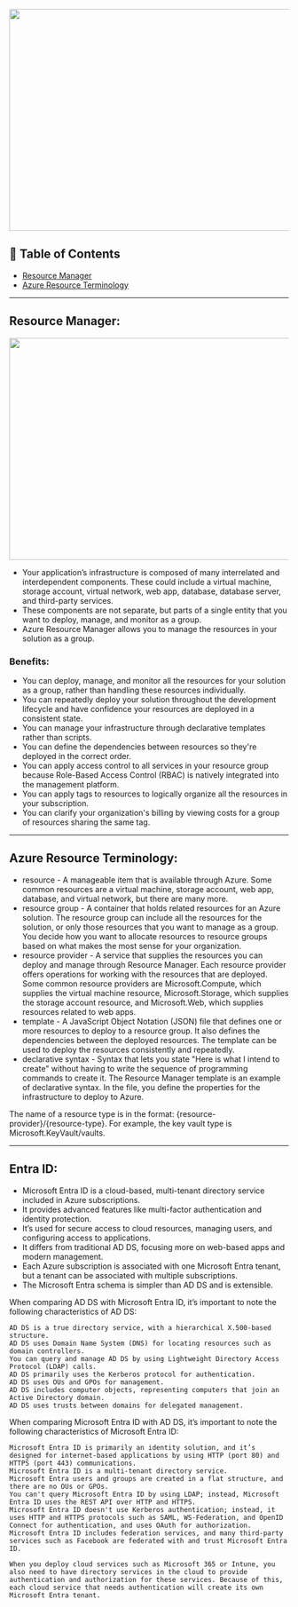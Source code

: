 <p align="center">
  <img src = "https://dmsiworks.com/wp-content/uploads/Is-Business-Central-on-Azure.jpg" width=600 height=400>
</p>


## 🚩 Table of Contents

- [Resource Manager](#resource-manager)
- [Azure Resource Terminology](#azure-resource-terminology) 

---


## Resource Manager:

<p align="center">
  <img src = "https://learn.microsoft.com/en-us/training/wwl-azure/use-azure-resource-manager/media/resource-manager-016a1bac.png" width=600 height=400>
</p>


- Your application’s infrastructure is composed of many interrelated and interdependent components. These could include a virtual machine, storage account, virtual network, web app, database, database server, and third-party services.
- These components are not separate, but parts of a single entity that you want to deploy, manage, and monitor as a group.
- Azure Resource Manager allows you to manage the resources in your solution as a group.

### Benefits:

- You can deploy, manage, and monitor all the resources for your solution as a group, rather than handling these resources individually.
- You can repeatedly deploy your solution throughout the development lifecycle and have confidence your resources are deployed in a consistent state.
- You can manage your infrastructure through declarative templates rather than scripts.
- You can define the dependencies between resources so they're deployed in the correct order.
- You can apply access control to all services in your resource group because Role-Based Access Control (RBAC) is natively integrated into the management platform.
- You can apply tags to resources to logically organize all the resources in your subscription.
- You can clarify your organization's billing by viewing costs for a group of resources sharing the same tag.



---



## Azure Resource Terminology: 

- resource - A manageable item that is available through Azure. Some common resources are a virtual machine, storage account, web app, database, and virtual network, but there are many more.
- resource group - A container that holds related resources for an Azure solution. The resource group can include all the resources for the solution, or only those resources that you want to manage as a group. You decide how you want to allocate resources to resource groups based on what makes the most sense for your organization.
- resource provider - A service that supplies the resources you can deploy and manage through Resource Manager. Each resource provider offers operations for working with the resources that are deployed. Some common resource providers are Microsoft.Compute, which supplies the virtual machine resource, Microsoft.Storage, which supplies the storage account resource, and Microsoft.Web, which supplies resources related to web apps.
- template - A JavaScript Object Notation (JSON) file that defines one or more resources to deploy to a resource group. It also defines the dependencies between the deployed resources. The template can be used to deploy the resources consistently and repeatedly.
- declarative syntax - Syntax that lets you state "Here is what I intend to create" without having to write the sequence of programming commands to create it. The Resource Manager template is an example of declarative syntax. In the file, you define the properties for the infrastructure to deploy to Azure.

The name of a resource type is in the format: {resource-provider}/{resource-type}. For example, the key vault type is Microsoft.KeyVault/vaults.



---



## Entra ID:

- Microsoft Entra ID is a cloud-based, multi-tenant directory service included in Azure subscriptions.
- It provides advanced features like multi-factor authentication and identity protection.
- It’s used for secure access to cloud resources, managing users, and configuring access to applications.
- It differs from traditional AD DS, focusing more on web-based apps and modern management.
- Each Azure subscription is associated with one Microsoft Entra tenant, but a tenant can be associated with multiple subscriptions.
- The Microsoft Entra schema is simpler than AD DS and is extensible.

When comparing AD DS with Microsoft Entra ID, it’s important to note the following characteristics of AD DS:

    AD DS is a true directory service, with a hierarchical X.500-based structure.
    AD DS uses Domain Name System (DNS) for locating resources such as domain controllers.
    You can query and manage AD DS by using Lightweight Directory Access Protocol (LDAP) calls.
    AD DS primarily uses the Kerberos protocol for authentication.
    AD DS uses OUs and GPOs for management.
    AD DS includes computer objects, representing computers that join an Active Directory domain.
    AD DS uses trusts between domains for delegated management.

When comparing Microsoft Entra ID with AD DS, it’s important to note the following characteristics of Microsoft Entra ID:

    Microsoft Entra ID is primarily an identity solution, and it’s designed for internet-based applications by using HTTP (port 80) and HTTPS (port 443) communications.
    Microsoft Entra ID is a multi-tenant directory service.
    Microsoft Entra users and groups are created in a flat structure, and there are no OUs or GPOs.
    You can't query Microsoft Entra ID by using LDAP; instead, Microsoft Entra ID uses the REST API over HTTP and HTTPS.
    Microsoft Entra ID doesn't use Kerberos authentication; instead, it uses HTTP and HTTPS protocols such as SAML, WS-Federation, and OpenID Connect for authentication, and uses OAuth for authorization.
    Microsoft Entra ID includes federation services, and many third-party services such as Facebook are federated with and trust Microsoft Entra ID.

    When you deploy cloud services such as Microsoft 365 or Intune, you also need to have directory services in the cloud to provide authentication and authorization for these services. Because of this, each cloud service that needs authentication will create its own Microsoft Entra tenant.

